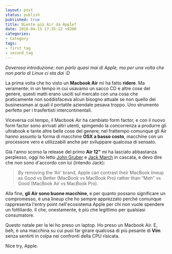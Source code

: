 ```yaml
---
layout: post
status: publish
published: true
title: Niente più Air da Apple?
date: 2016-04-15 17:35:12 +0200
categories:
- Category
tags:
- first_tag
- second_tag
---
```


_Doverosa introduzione: non parlo quasi mai di Apple, ma per una volta che non parlo di Linux ci sta dai :D_

La prima volta che ho visto un **Macbook Air** mi ha fatto **ridere**. Ma veramente: in un tempo in cui usavamo un sacco CD e altre cose del genere, questi matti erano usciti sul mercato con una cosa che praticamente non soddisfaceva alcun bisogno attuale se non quello dei businessman ai quali il portatile aziendale pesava troppo. Uno strumento perfetto per i trasfertisti intercontinentali.

Viceversa col tempo, il Macbook Air ha cambiato form factor, e con il nuovo form factor sono arrivati altri utenti, spingendo la concorrenza a produrre gli ultrabook e tante altre belle cose del genere; nel frattempo comunque gli Air hanno assunto la forma di macchine **OSX a basso costo**, macchine con un processore vero e utilizzabili anche per sviluppare qualcosa di sensato.

Già l'anno scorso la release del primo **Air 12"** mi ha lasciato abbastanza perplesso, oggi ho letto [John Gruber](http://daringfireball.net/linked/2016/04/14/march-air) e [Jack March](http://jackgmarch.com/2016/04/11/the-end-of-apple-macbook-ipad-air-brand/) in cascata, e devo dire che non sono d'accordo con lui (intendo Jack):

> By removing the ‘Air’ brand, Apple can contrast their MacBook lineup as Good vs Better (MacBook vs MacBook Pro) rather than “Meh” vs Good (MacBook Air vs MacBook Pro).

Alla fine, **gli Air sono buone macchine**, e per quanto possano significare un compromesso, è una lineup che ho sempre apprezzato perché comunque rappresenta l'entry point nell'ecosistema Apple per chi non vuole spendere un fottiliardo. Il che, onestamente, è più che legittimo per qualsiasi consumatore.

Questo natale per la lei ho preso un laptop. Ho preso un Macbook Air. E, beh, è una macchina su cui puoi far girare qualcosa di più pesante di **Vim** senza sentirti in colpa nei confronti della CPU risicata.

Nice try, Apple.
